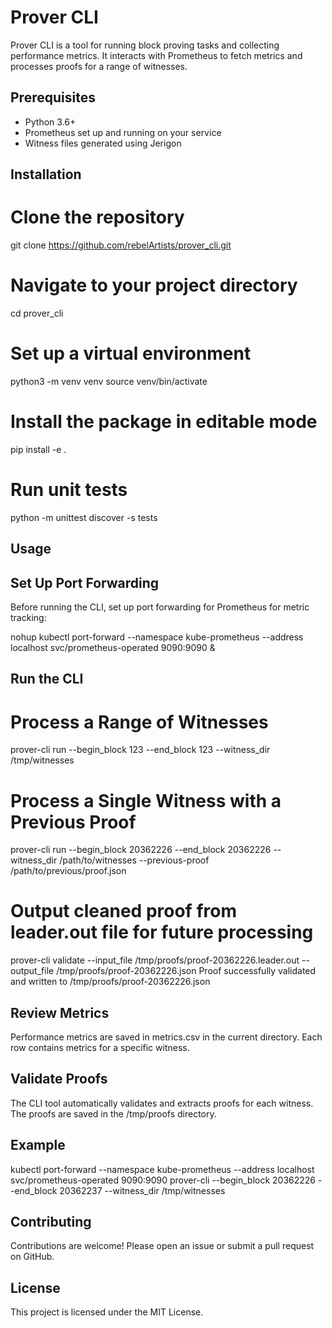 # Prover CLI

Prover CLI is a tool for running block proving tasks and collecting performance metrics. It interacts with Prometheus to fetch metrics and processes proofs for a range of witnesses.


## Prerequisites

- Python 3.6+
- Prometheus set up and running on your service
- Witness files generated using Jerigon


## Installation

# Clone the repository
git clone https://github.com/rebelArtists/prover_cli.git

# Navigate to your project directory
cd prover_cli

# Set up a virtual environment
python3 -m venv venv
source venv/bin/activate

# Install the package in editable mode
pip install -e .

# Run unit tests
python -m unittest discover -s tests


## Usage

## Set Up Port Forwarding
Before running the CLI, set up port forwarding for Prometheus for metric tracking:

nohup kubectl port-forward --namespace kube-prometheus --address localhost svc/prometheus-operated 9090:9090 &


## Run the CLI

# Process a Range of Witnesses

prover-cli run --begin_block 123 --end_block 123 --witness_dir /tmp/witnesses


# Process a Single Witness with a Previous Proof

prover-cli run --begin_block 20362226 --end_block 20362226 --witness_dir /path/to/witnesses --previous-proof /path/to/previous/proof.json


# Output cleaned proof from leader.out file for future processing

prover-cli validate --input_file /tmp/proofs/proof-20362226.leader.out --output_file /tmp/proofs/proof-20362226.json
Proof successfully validated and written to /tmp/proofs/proof-20362226.json

## Review Metrics
Performance metrics are saved in metrics.csv in the current directory. Each row contains metrics for a specific witness.


## Validate Proofs
The CLI tool automatically validates and extracts proofs for each witness. The proofs are saved in the /tmp/proofs directory.


## Example
kubectl port-forward --namespace kube-prometheus --address localhost svc/prometheus-operated 9090:9090
prover-cli --begin_block 20362226 --end_block 20362237 --witness_dir /tmp/witnesses


## Contributing
Contributions are welcome! Please open an issue or submit a pull request on GitHub.

## License
This project is licensed under the MIT License.

